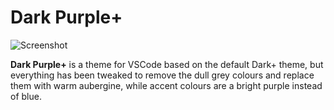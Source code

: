 # Dark Purple+

![Screenshot](screenshot.png)

**Dark Purple+** is a theme for VSCode based on the default Dark+ theme, but everything has been tweaked to remove the dull grey colours and replace them with warm aubergine, while accent colours are a bright purple instead of blue.
